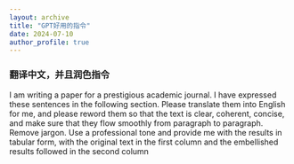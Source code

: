 ```yaml
---
layout: archive
title: "GPT好用的指令"
date: 2024-07-10
author_profile: true
---
```



### 翻译中文，并且润色指令
I am writing a paper for a prestigious academic journal. I have expressed these sentences in the following section. Please translate them into English for me, and please reword them so that the text is clear, coherent, concise, and make sure that they flow smoothly from paragraph to paragraph. Remove jargon. Use a professional tone and provide me with the results in tabular form, with the original text in the first column and the embellished results followed in the second column

### 
